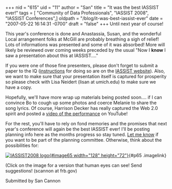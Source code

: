 +++
nid = "615"
uid = "11"
author = "San"
title = "It was the best IASSIST ever!"
tags = [ "Community of Data Professionals", "IASSIST 2008", "IASSIST Conferences",]
oldpath = "/blog/it-was-best-iassist-ever"
date = "2007-05-22 16:14:31 -0700"
draft = "false"
+++
Until next year of course!

This year's conference is done and Anastassia, Susan, and the wonderful
Local arrangement folks at McGill are probably breathing a sigh of
relief! Lots of informations was presented and some of it was absorbed!
More will likely be reviewed over coming weeks preceded by the usual
"Now I **know** I saw a presentation about this at IASSIST...."

If you were one of those fine presenters, please don't forget to submit
a paper to the IQ
([instructions](http://www.iassistdata.org/publications/iq/ "IQ submission instructions")
for doing so are on the [IASSIST
website](http://www.iassistdata.org "IASSIST web site")). Also, we want
to make sure that your presentation itself is captured for prosperity so
please check with Lisa Neidert (lisan at umich.edu) to make sure we have
a copy.

Hopefully, we'll have more wrap up materials being posted soon.... if
I can convince Bo to cough up some photos and coerce Melanie to share
the song lyrics. Of course, Harrison Decker has really captured the Web
2.0 spirit and posted a [video of the
performance](http://www.youtube.com/watch?v=XjX2ePg_3FY "IASSIST07 closing song")
on YouTube!

For the rest, you'll have to rely on fond memories and the promises
that next year's conference will again be the best IASSIST ever! I'll
be posting planning info here as the months progress so stay tuned. [Let
me know](mailto:sandra.a.cannon@frb.gov "Email to program chair") if you
want to be part of the planning committee. Otherwise, think about the
possibilities for:

[![IASSIST2008
logo](http://iassistblog.org/wp-content/uploads/2007/05/iassist2008_rect_v2.thumbnail.gif){#image65
width="128"
height="72"}](http://iassistblog.org/?attachment_id=65 "IASSIST2008 logo"){#p65
.imagelink}

(Click on the image for a version that human eyes can see! Send
suggestions! (scannon at frb.gov)

Submitted by San Cannon

